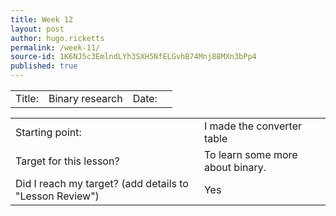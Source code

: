 ```yaml
---
title: Week 12
layout: post
author: hugo.ricketts
permalink: /week-11/
source-id: 1K6NJ5c3EmlndLYh3SXH5NfELGvhB74Mnj88MXn3bPp4
published: true
---
```

<table>
  <tr>
    <td>Title:  </td>
    <td>Binary research</td>
    <td> Date:  </td>
    <td></td>
  </tr>
</table>


<table>
  <tr>
    <td>Starting point:</td>
    <td>I made the converter table</td>
  </tr>
  <tr>
    <td>Target for this lesson?</td>
    <td>To learn some more about binary.</td>
  </tr>
  <tr>
    <td>Did I reach my target? 
(add details to "Lesson Review")</td>
    <td>Yes</td>
  </tr>
</table>


